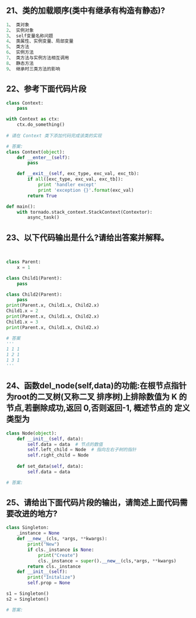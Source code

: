 ## 21、类的加载顺序(类中有继承有构造有静态)?
```python
1、 类对象 
2、 实例对象 
3、 self变量名称问题 
4、 类属性、实例变量、局部变量 
5、 类方法 
6、 实例方法 
7、 类方法与实例方法相互调用 
8、 静态方法 
9、 继承时三类方法的影响 
```
## 22、参考下面代码片段
```python
class Context:
    pass

with Context as ctx:
    ctx.do_something()
    
# 请在 Context 类下添加代码完成该类的实现 

# 答案:
class Context(object):
    def __enter__(self):
        pass

    def __exit__(self, exc_type, exc_val, exc_tb):
        if all([exc_type, exc_val, exc_tb]):
            print 'handler except'
            print 'exception {}'.format(exc_val)
        return True

def main():
    with tornado.stack_context.StackContext(Contextor):
        async_task()
```
## 23、以下代码输出是什么?请给出答案并解释。
```python


class Parent:
    x = 1

class Child1(Parent):
    pass

class Child2(Parent):
    pass
print(Parent.x, Child1.x, Child2.x)
Child1.x = 2
print(Parent.x, Child1.x, Child2.x)
Child1.x = 3
print(Parent.x, Child1.x, Child2.x)

# 答案
'''
1 1 1
1 2 1
1 3 1
'''
```
## 24、函数del_node(self,data)的功能:在根节点指针为root的二叉树(又称二叉 排序树)上排除数值为 K 的节点,若删除成功,返回 0,否则返回-1, 概述节点的 定义类型为
```python
class Node(object):
    def __init__(self, data):
        self.data = data  # 节点的数值 
        self.left_child = Node  # 指向左右子树的指针 
        self.right_child = Node
        
    def set_data(self, data):
        self.data = data

# 答案: 

```
## 25、请给出下面代码片段的输出，请简述上面代码需要改进的地方?
```python
class Singleton:
    _instance = None
    def __new__(cls, *args, **kwargs):
        print("New")
        if cls._instance is None:
            print("Create")
            cls._instance = super().__new__(cls,*args, **kwargs)
        return cls._instance
    def __init__(self):
        print("Initalize")
        self.prop = None

s1 = Singleton()
s2 = Singleton()

# 答案:

```